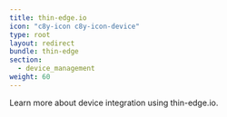```yaml
---
title: thin-edge.io
icon: "c8y-icon c8y-icon-device"
type: root
layout: redirect
bundle: thin-edge
section:
  - device_management
weight: 60
---
```


Learn more about device integration using thin-edge.io.
